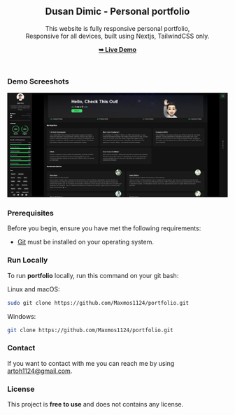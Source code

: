 <div align="center">

  <h2 align="center">Dusan Dimic - Personal portfolio</h2>

This website is fully responsive personal portfolio, <br />Responsive for all devices, built using Nextjs, TailwindCSS only.

<a href="#"><strong>➥ Live Demo</strong></a>

</div>

<br />

### Demo Screeshots

![Osama Portfolio Desktop Demo](./public/readme-images/portfolio.png "Desktop Demo")

### Prerequisites

Before you begin, ensure you have met the following requirements:

- [Git](https://git-scm.com/downloads "Download Git") must be installed on your operating system.

### Run Locally

To run **portfolio** locally, run this command on your git bash:

Linux and macOS:
 
```bash
sudo git clone https://github.com/Maxmos1124/portfolio.git
```

Windows:

```bash
git clone https://github.com/Maxmos1124/portfolio.git
```

### Contact

If you want to contact with me you can reach me by using artoh1124@gmail.com.

### License

This project is **free to use** and does not contains any license.
